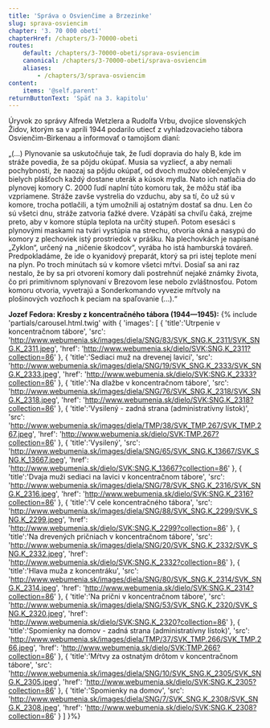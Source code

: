 ```yaml
---
title: 'Správa o Osvienčime a Brzezinke'
slug: sprava-osviencim
chapter: '3. 70 000 obetí'
chapterHref: /chapters/3-70000-obeti
routes:
    default: /chapters/3-70000-obeti/sprava-osviencim
    canonical: /chapters/3-70000-obeti/sprava-osviencim
    aliases:
        - /chapters/3/sprava-osviencim
content:
    items: '@self.parent'
returnButtonText: 'Späť na 3. kapitolu'
---
```


<span class="drop-cap">Ú</span>ryvok zo správy Alfreda Wetzlera a Rudolfa Vrbu, dvojice slovenských Židov, ktorým sa v apríli 1944 podarilo utiecť z vyhladzovacieho tábora Osvienčim-Birkenau a informovať o tamojšom dianí: 

„(...) Plynovanie sa uskutočňuje tak, že ľudí dopravia do haly B, kde im stráže povedia, že sa pôjdu okúpať. Musia sa vyzliecť, a aby nemali pochybnosti, že naozaj sa pôjdu okúpať, od dvoch mužov oblečených v bielych plášťoch každý dostane uterák a kúsok mydla. Nato ich natlačia do plynovej komory C. 2000 ľudí naplní túto komoru tak, že môžu stáť iba vzpriamene. Stráže zavše vystrelia do vzduchu, aby sa tí, čo už sú v komore, trocha potlačili, a tým umožnili aj ostatným dostať sa dnu. Len čo sú všetci dnu, stráže zatvoria ťažké dvere. Vzápätí sa chvíľu čaká, zrejme preto, aby v komore stúpla teplota na určitý stupeň. Potom esesáci s plynovými maskami na tvári vystúpia na strechu, otvoria okná a nasypú do komory z plechoviek istý prostriedok v prášku. Na plechovkách je napísané „Zyklon“, určený na „ničenie škodcov“, vyrába ho istá hamburská továreň. Predpokladáme, že ide o kyanidový preparát, ktorý sa pri istej teplote mení na plyn. Po troch minútach sú v komore všetci mŕtvi. Dosiaľ sa ani raz nestalo, že by sa pri otvorení komory dali postrehnúť nejaké známky života, čo pri primitívnom splynovaní v Brezovom lese nebolo zvláštnosťou. Potom komoru otvoria, vyvetrajú a Sonderkomando vyvezie mŕtvoly na plošinových vozňoch k peciam na spaľovanie (...).“ 

**Jozef Fedora: Kresby z koncentračného tábora (1944—1945):**
{% include 'partials/carousel.html.twig' with {
    'images': [
        {
         'title':'Utrpenie v koncentračnom tábore', 
            'src': 'http://www.webumenia.sk/images/diela/SNG/83/SVK_SNG.K_2311/SVK_SNG.K_2311.jpeg',
            'href': 'http://www.webumenia.sk/dielo/SVK:SNG.K_2311?collection=86'
        },
		{ 
        'title':'Sediaci muž na drevenej lavici', 
			'src': 'http://www.webumenia.sk/images/diela/SNG/19/SVK_SNG.K_2333/SVK_SNG.K_2333.jpeg',
            'href': 'http://www.webumenia.sk/dielo/SVK:SNG.K_2333?collection=86'
        },
        {
        'title':'Na dlažbe v koncentračnom tábore',
			'src': 'http://www.webumenia.sk/images/diela/SNG/76/SVK_SNG.K_2318/SVK_SNG.K_2318.jpeg',
            'href': 'http://www.webumenia.sk/dielo/SVK:SNG.K_2318?collection=86'
        },
        {
        'title':'Vysilený - zadná strana (administratívny lístok)', 
            'src': 'http://www.webumenia.sk/images/diela/TMP/38/SVK_TMP.267/SVK_TMP.267.jpeg',
            'href': 'http://www.webumenia.sk/dielo/SVK:TMP.267?collection=86'
            },
        {
        'title':'Vysilený', 
            'src': 'http://www.webumenia.sk/images/diela/SNG/65/SVK_SNG.K_13667/SVK_SNG.K_13667.jpeg',
            'href': 'http://www.webumenia.sk/dielo/SVK:SNG.K_13667?collection=86'
            },
        {
        'title':'Dvaja muži sediaci na lavici v koncentračnom tábore', 
            'src': 'http://www.webumenia.sk/images/diela/SNG/78/SVK_SNG.K_2316/SVK_SNG.K_2316.jpeg',
            'href': 'http://www.webumenia.sk/dielo/SVK:SNG.K_2316?collection=86'
                  },
        {
        'title':'V cele koncentračného tábora', 
            'src': 'http://www.webumenia.sk/images/diela/SNG/88/SVK_SNG.K_2299/SVK_SNG.K_2299.jpeg',
            'href': 'http://www.webumenia.sk/dielo/SVK:SNG.K_2299?collection=86'
                  },
        {
        'title':'Na drevených pričniach v koncentračnom tábore', 
            'src': 'http://www.webumenia.sk/images/diela/SNG/20/SVK_SNG.K_2332/SVK_SNG.K_2332.jpeg',
            'href': 'http://www.webumenia.sk/dielo/SVK:SNG.K_2332?collection=86'
                        },
        {
        'title':'Hlava muža z koncentráku', 
            'src': 'http://www.webumenia.sk/images/diela/SNG/80/SVK_SNG.K_2314/SVK_SNG.K_2314.jpeg',
            'href': 'http://www.webumenia.sk/dielo/SVK:SNG.K_2314?collection=86'
                        },
        {
        'title':'Na prični v koncentračnom tábore', 
            'src': 'http://www.webumenia.sk/images/diela/SNG/53/SVK_SNG.K_2320/SVK_SNG.K_2320.jpeg',
            'href': 'http://www.webumenia.sk/dielo/SVK:SNG.K_2320?collection=86'
                 },
        {
        'title':'Spomienky na domov - zadná strana (administratívny lístok)', 
            'src': 'http://www.webumenia.sk/images/diela/TMP/37/SVK_TMP.266/SVK_TMP.266.jpeg',
            'href': 'http://www.webumenia.sk/dielo/SVK:TMP.266?collection=86'
                 },
        {
        'title':'Mŕtvy za ostnatým drôtom v koncentračnom tábore', 
            'src': 'http://www.webumenia.sk/images/diela/SNG/10/SVK_SNG.K_2305/SVK_SNG.K_2305.jpeg',
            'href': 'http://www.webumenia.sk/dielo/SVK:SNG.K_2305?collection=86'
                 },
        {
        'title':'Spomienky na domov', 
            'src': 'http://www.webumenia.sk/images/diela/SNG/7/SVK_SNG.K_2308/SVK_SNG.K_2308.jpeg',
            'href': 'http://www.webumenia.sk/dielo/SVK:SNG.K_2308?collection=86'
        }
    ]
}%}
